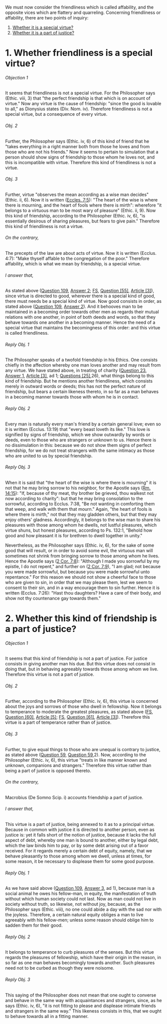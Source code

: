 We must now consider the friendliness which is called affability, and the opposite vices which are flattery and quarreling. Concerning friendliness or affability, there are two points of inquiry:  

1. [ Whether it is a special virtue?](#1.%20Whether%20friendliness%20is%20a%20special%20virtue?)
2. [ Whether it is a part of justice?](#2.%20Whether%20this%20kind%20of%20friendship%20is%20a%20part%20of%20justice?)



# 1. Whether friendliness is a special virtue? 

###### Objection 1
It seems that friendliness is not a special virtue. For the Philosopher says (Ethic. viii, 3) that "the perfect friendship is that which is on account of virtue." Now any virtue is the cause of friendship: "since the good is lovable to all," as Dionysius states (Div. Nom. iv). Therefore friendliness is not a special virtue, but a consequence of every virtue.  

###### Obj. 2
Further, the Philosopher says (Ethic. iv, 6) of this kind of friend that he "takes everything in a right manner both from those he loves and from those who are not his friends." Now it seems to pertain to simulation that a person should show signs of friendship to those whom he loves not, and this is incompatible with virtue. Therefore this kind of friendliness is not a virtue.  

###### Obj. 3
Further, virtue "observes the mean according as a wise man decides" (Ethic. ii, 6). Now it is written ([Eccles. 7:5](http://bible.gospelcom.net/bible?Eccles++7:5)): "The heart of the wise is where there is mourning, and the heart of fools where there is mirth": wherefore "it belongs to a virtuous man to be most wary of pleasure" (Ethic. ii, 9). Now this kind of friendship, according to the Philosopher (Ethic. iv, 6), "is essentially desirous of sharing pleasures, but fears to give pain." Therefore this kind of friendliness is not a virtue.  

###### On the contrary,
The precepts of the law are about acts of virtue. Now it is written (Ecclus. 4:7): "Make thyself affable to the congregation of the poor." Therefore affability, which is what we mean by friendship, is a special virtue.  

###### I answer that,
As stated above ([Question 109](../103.%20Parts%20of%20Observance%20and%20Ordinary%20Vice/109.%20Truth.md), [Answer 2](../103.%20Parts%20of%20Observance%20and%20Ordinary%20Vice/109.%20Truth.md#2.%20Whether%20truth%20is%20a%20special%20virtue?%20); [FS](../FS.html), [Question \[55\]](../FS/FS055.html#FSQ55OUTP1), [Article \[3\]](../FS/FS055.html#FSQ55A3THEP1)), since virtue is directed to good, wherever there is a special kind of good, there must needs be a special kind of virtue. Now good consists in order, as stated above ([Question 109](../103.%20Parts%20of%20Observance%20and%20Ordinary%20Vice/109.%20Truth.md), [Answer 2](../103.%20Parts%20of%20Observance%20and%20Ordinary%20Vice/109.%20Truth.md#2.%20Whether%20truth%20is%20a%20special%20virtue?%20)). And it behooves man to be maintained in a becoming order towards other men as regards their mutual relations with one another, in point of both deeds and words, so that they behave towards one another in a becoming manner. Hence the need of a special virtue that maintains the becomingness of this order: and this virtue is called friendliness.  

###### Reply Obj. 1
The Philosopher speaks of a twofold friendship in his Ethics. One consists chiefly in the affection whereby one man loves another and may result from any virtue. We have stated above, in treating of charity ([Question 23](../../../001.%20Theological%20Virtues/23.%20Charity/23.%20Charity,%20Considered%20in%20Itself.md), [Answer 1](../../../001.%20Theological%20Virtues/23.%20Charity/23.%20Charity,%20Considered%20in%20Itself.md#1.%20Whether%20charity%20is%20friendship?%20), [Article \[3\]](SS023.html#SSQ23A1A3THEP1), ad 1; [Questions \[25\]](SS000.html#SSQOUTP1),26), what things belong to this kind of friendship. But he mentions another friendliness, which consists merely in outward words or deeds; this has not the perfect nature of friendship, but bears a certain likeness thereto, in so far as a man behaves in a becoming manner towards those with whom he is in contact.

###### Reply Obj. 2
Every man is naturally every man's friend by a certain general love; even so it is written (Ecclus. 13:19) that "every beast loveth its like." This love is signified by signs of friendship, which we show outwardly by words or deeds, even to those who are strangers or unknown to us. Hence there is no dissimulation in this: because we do not show them signs of perfect friendship, for we do not treat strangers with the same intimacy as those who are united to us by special friendship.  

###### Reply Obj. 3
When it is said that "the heart of the wise is where there is mourning" it is not that he may bring sorrow to his neighbor, for the Apostle says ([Rm. 14:15](http://bible.gospelcom.net/bible?Rm++14:15)): "If, because of thy meat, thy brother be grieved, thou walkest not now according to charity": but that he may bring consolation to the sorrowful, according to Ecclus. 7:38, "Be not wanting in comforting them that weep, and walk with them that mourn." Again, "the heart of fools is where there is mirth," not that they may gladden others, but that they may enjoy others' gladness. Accordingly, it belongs to the wise man to share his pleasures with those among whom he dwells, not lustful pleasures, which virtue shuns, but honest pleasures, according to Ps. 132:1, "Behold how good and how pleasant it is for brethren to dwell together in unity."  

Nevertheless, as the Philosopher says (Ethic. iv, 6), for the sake of some good that will result, or in order to avoid some evil, the virtuous man will sometimes not shrink from bringing sorrow to those among whom he lives. Hence the Apostle says ([2 Cor. 7:8](http://bible.gospelcom.net/bible?2+Cor++7:8)): "Although I made you sorrowful by my epistle, I do not repent," and further on ([2 Cor. 7:9](http://bible.gospelcom.net/bible?2+Cor++7:9)), "I am glad; not because you were made sorrowful, but because you were made sorrowful unto repentance." For this reason we should not show a cheerful face to those who are given to sin, in order that we may please them, lest we seem to consent to their sin, and in a way encourage them to sin further. Hence it is written (Ecclus. 7:26): "Hast thou daughters? Have a care of their body, and show not thy countenance gay towards them."  




# 2. Whether this kind of friendship is a part of justice? 

###### Objection 1
It seems that this kind of friendship is not a part of justice. For justice consists in giving another man his due. But this virtue does not consist in doing that, but in behaving agreeably towards those among whom we live. Therefore this virtue is not a part of justice.  

###### Obj. 2
Further, according to the Philosopher (Ethic. iv, 6), this virtue is concerned about the joys and sorrows of those who dwell in fellowship. Now it belongs to temperance to moderate the greatest pleasures, as stated above ([FS](../FS.html), [Question \[60\]](../FS/FS060.html#FSQ60OUTP1), [Article \[5\]](../FS/FS060.html#FSQ60A5THEP1); [FS](../FS.html), [Question \[61\]](../FS/FS061.html#FSQ61OUTP1), [Article \[3\]](../FS/FS061.html#FSQ61A3THEP1)). Therefore this virtue is a part of temperance rather than of justice.  

###### Obj. 3
Further, to give equal things to those who are unequal is contrary to justice, as stated above ([Question 59](../../57.%20Justice/59.%20Injustice.md), [Question 59](../../57.%20Justice/59.%20Injustice.md),2). Now, according to the Philosopher (Ethic. iv, 6), this virtue "treats in like manner known and unknown, companions and strangers." Therefore this virtue rather than being a part of justice is opposed thereto.  

###### On the contrary,
Macrobius (De Somno Scip. i) accounts friendship a part of justice.  

###### I answer that,
This virtue is a part of justice, being annexed to it as to a principal virtue. Because in common with justice it is directed to another person, even as justice is: yet it falls short of the notion of justice, because it lacks the full aspect of debt, whereby one man is bound to another, either by legal debt, which the law binds him to pay, or by some debt arising out of a favor received. For it regards merely a certain debt of equity, namely, that we behave pleasantly to those among whom we dwell, unless at times, for some reason, it be necessary to displease them for some good purpose.  

###### Reply Obj. 1
As we have said above ([Question 109](../103.%20Parts%20of%20Observance%20and%20Ordinary%20Vice/109.%20Truth.md), [Answer 3](../103.%20Parts%20of%20Observance%20and%20Ordinary%20Vice/109.%20Truth.md#3.%20Whether%20truth%20is%20a%20part%20of%20justice?%20), ad 1), because man is a social animal he owes his fellow-man, in equity, the manifestation of truth without which human society could not last. Now as man could not live in society without truth, so likewise, not without joy, because, as the Philosopher says (Ethic. viii), no one could abide a day with the sad nor with the joyless. Therefore, a certain natural equity obliges a man to live agreeably with his fellow-men; unless some reason should oblige him to sadden them for their good.  

###### Reply Obj. 2
It belongs to temperance to curb pleasures of the senses. But this virtue regards the pleasures of fellowship, which have their origin in the reason, in so far as one man behaves becomingly towards another. Such pleasures need not to be curbed as though they were noisome.  

###### Reply Obj. 3
This saying of the Philosopher does not mean that one ought to converse and behave in the same way with acquaintances and strangers, since, as he says (Ethic. iv, 6), "it is not fitting to please and displease intimate friends and strangers in the same way." This likeness consists in this, that we ought to behave towards all in a fitting manner.